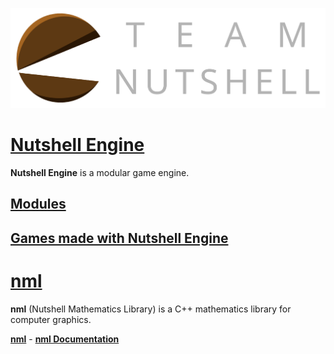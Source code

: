 ![Team Nutshell](assets/images/team-nutshell-logo-full-dark-theme.png)

# [Nutshell Engine](https://github.com/Team-Nutshell)
**Nutshell Engine** is a modular game engine.
## [Modules](nutshellengine/modules/index.md)

## [Games made with Nutshell Engine](nutshellengine/games/index.md)

# [nml](https://github.com/Team-Nutshell/nml)
**nml** (Nutshell Mathematics Library) is a C++ mathematics library for computer graphics.

[**nml**](https://github.com/Team-Nutshell/nml/releases) - [**nml Documentation**](https://team-nutshell.github.io/nml/)